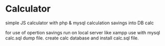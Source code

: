 # Calculator
simple JS calculator with php & mysql calculation savings into DB calc

for use of opertion savings run on local server like xampp 
use with mysql calc.sql dump file.
create calc database and install calc.sql file.


 


